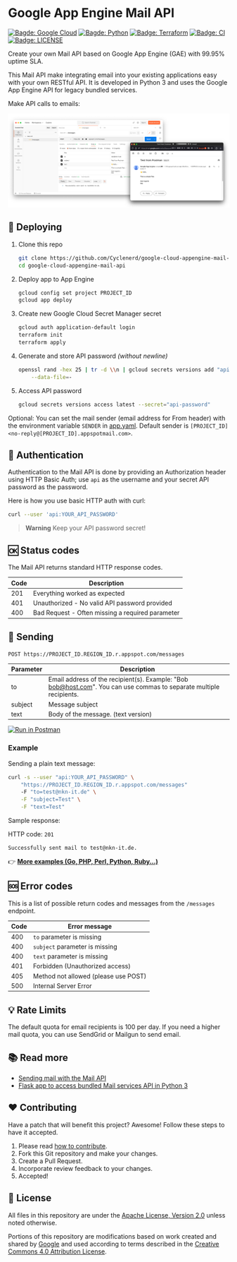 # Google App Engine Mail API

[![Bagde: Google Cloud](https://img.shields.io/badge/Google%20Cloud-%234285F4.svg?logo=google-cloud&logoColor=white)](https://github.com/Cyclenerd/google-cloud-appengine-mail-api#readme)
[![Bagde: Python](https://img.shields.io/badge/Python-3670A0?logo=python&logoColor=ffdd54)](https://github.com/Cyclenerd/google-cloud-appengine-mail-api#readme)
[![Badge: Terraform](https://img.shields.io/badge/Terraform-%235835CC.svg?logo=terraform&logoColor=white)](https://github.com/Cyclenerd/google-cloud-appengine-mail-api#readme)
[![Badge: CI](https://github.com/Cyclenerd/google-cloud-appengine-mail-api/actions/workflows/ci.yml/badge.svg)](https://github.com/Cyclenerd/google-cloud-appengine-mail-api/actions/workflows/ci.yml)
[![Badge: LICENSE](https://img.shields.io/github/license/cyclenerd/google-cloud-appengine-mail-api)](https://github.com/Cyclenerd/google-cloud-appengine-mail-api/blob/master/LICENSE)

Create your own Mail API based on Google App Engine (GAE) with 99.95% uptime SLA.

This Mail API make integrating email into your existing applications easy with your own RESTful API.
It is developed in Python 3 and uses the Google App Engine API for legacy bundled services.

Make API calls to emails:

![Screenshot: Postman Mail API and Google Mail](./img/api-to-mail.png)


## 🏃 Deploying

1. Clone this repo
    ```bash
    git clone https://github.com/Cyclenerd/google-cloud-appengine-mail-api.git
    cd google-cloud-appengine-mail-api
1. Deploy app to App Engine
    ```bash
    gcloud config set project PROJECT_ID
    gcloud app deploy
    ```
1. Create new Google Cloud Secret Manager secret
    ```bash
    gcloud auth application-default login
    terraform init
    terraform apply
    ````
1. Generate and store API password *(without newline)*
    ```bash
    openssl rand -hex 25 | tr -d \\n | gcloud secrets versions add "api-password" \
        --data-file=-
    ```
1. Access API password
    ```bash
    gcloud secrets versions access latest --secret="api-password"
    ```

Optional:
You can set the mail sender (email address for From header) with the environment variable `SENDER` in [app.yaml](./app.yaml).
Default sender is `[PROJECT_ID] <no-reply@[PROJECT_ID].appspotmail.com>`.


## 🔑 Authentication

Authentication to the Mail API is done by providing an Authorization header using HTTP Basic Auth; use `api` as the username and your secret API password as the password.

Here is how you use basic HTTP auth with curl:

```bash
curl --user 'api:YOUR_API_PASSWORD'
```

> **Warning**
> Keep your API password secret! 


## 🆗 Status codes

The Mail API returns standard HTTP response codes.

| Code | Description                                      |
|------|--------------------------------------------------|
| 201  | Everything worked as expected                    |
| 401  | Unauthorized - No valid API password provided    |
| 400  | Bad Request - Often missing a required parameter |


## 📨 Sending

```text
POST https://PROJECT_ID.REGION_ID.r.appspot.com/messages
```

| Parameter | Description |
|-----------|-------------|
| to        | Email address of the recipient(s). Example: "Bob <bob@host.com>". You can use commas to separate multiple recipients. |
| subject   | Message subject | 
| text      | Body of the message. (text version) |

[![Run in Postman](https://run.pstmn.io/button.svg)](https://god.gw.postman.com/run-collection/27209799-10be5b51-0e87-40b6-b296-3f6e5171b065?action=collection%2Ffork&collection-url=entityId%3D27209799-10be5b51-0e87-40b6-b296-3f6e5171b065%26entityType%3Dcollection%26workspaceId%3D2f69452f-4a42-4034-9954-d1d38e17ef0a)

### Example

Sending a plain text message:

```bash
curl -s --user "api:YOUR_API_PASSWORD" \
    "https://PROJECT_ID.REGION_ID.r.appspot.com/messages"
    -F "to=test@nkn-it.de" \
    -F "subject=Test" \
    -F "text=Test"
```

Sample response:

HTTP code: `201`

```text
Successfully sent mail to test@nkn-it.de.
```

👉 **[More examples (Go, PHP, Perl, Python, Ruby...)](./examples/)**


## 🆘 Error codes

This is a list of possible return codes and messages from the `/messages` endpoint.

| Code | Error message                        |
|------|--------------------------------------|
| 400  | `to` parameter is missing            |
| 400  | `subject` parameter is missing       |
| 400  | `text` parameter is missing          |
| 401  | Forbidden (Unauthorized access)      |
| 405  | Method not allowed (please use POST) |
| 500  | Internal Server Error                |


## 💡 Rate Limits

The default quota for email recipients is 100 per day.
If you need a higher mail quota, you can use SendGrid or Mailgun to send email.


## 📚 Read more

* [Sending mail with the Mail API](https://cloud.google.com/appengine/docs/standard/services/mail/sending-mail-with-mail-api)
* [Flask app to access bundled Mail services API in Python 3](
https://github.com/GoogleCloudPlatform/python-docs-samples/tree/main/appengine/standard_python3/bundled-services/mail/flask)


## ❤️ Contributing

Have a patch that will benefit this project?
Awesome! Follow these steps to have it accepted.

1. Please read [how to contribute](CONTRIBUTING.md).
1. Fork this Git repository and make your changes.
1. Create a Pull Request.
1. Incorporate review feedback to your changes.
1. Accepted!


## 📜 License

All files in this repository are under the [Apache License, Version 2.0](LICENSE) unless noted otherwise.

Portions of this repository are modifications based on work created and shared by [Google](https://developers.google.com/readme/policies)
and used according to terms described in the [Creative Commons 4.0 Attribution License](https://creativecommons.org/licenses/by/4.0/).